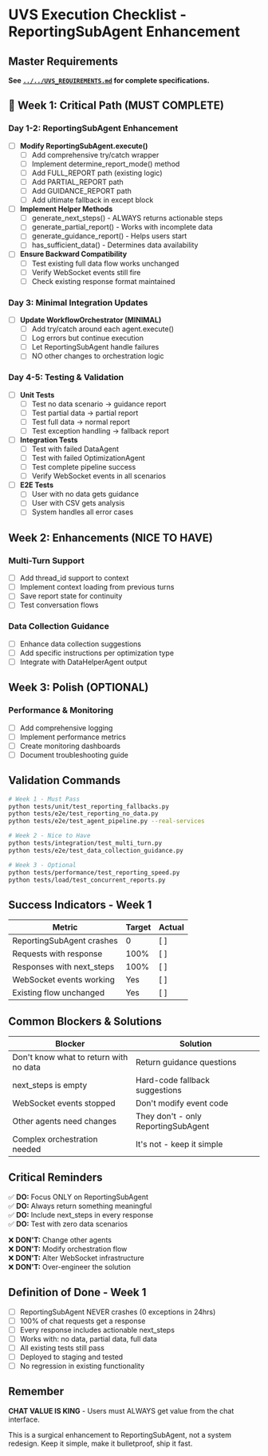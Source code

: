 # UVS Execution Checklist - ReportingSubAgent Enhancement

## Master Requirements
**See [`../../UVS_REQUIREMENTS.md`](../../UVS_REQUIREMENTS.md) for complete specifications.**

## 🚨 Week 1: Critical Path (MUST COMPLETE)

### Day 1-2: ReportingSubAgent Enhancement
- [ ] **Modify ReportingSubAgent.execute()**
  - [ ] Add comprehensive try/catch wrapper
  - [ ] Implement determine_report_mode() method
  - [ ] Add FULL_REPORT path (existing logic)
  - [ ] Add PARTIAL_REPORT path
  - [ ] Add GUIDANCE_REPORT path
  - [ ] Add ultimate fallback in except block

- [ ] **Implement Helper Methods**
  - [ ] generate_next_steps() - ALWAYS returns actionable steps
  - [ ] generate_partial_report() - Works with incomplete data
  - [ ] generate_guidance_report() - Helps users start
  - [ ] has_sufficient_data() - Determines data availability

- [ ] **Ensure Backward Compatibility**
  - [ ] Test existing full data flow works unchanged
  - [ ] Verify WebSocket events still fire
  - [ ] Check existing response format maintained

### Day 3: Minimal Integration Updates
- [ ] **Update WorkflowOrchestrator (MINIMAL)**
  - [ ] Add try/catch around each agent.execute()
  - [ ] Log errors but continue execution
  - [ ] Let ReportingSubAgent handle failures
  - [ ] NO other changes to orchestration logic

### Day 4-5: Testing & Validation
- [ ] **Unit Tests**
  - [ ] Test no data scenario → guidance report
  - [ ] Test partial data → partial report
  - [ ] Test full data → normal report
  - [ ] Test exception handling → fallback report
  
- [ ] **Integration Tests**
  - [ ] Test with failed DataAgent
  - [ ] Test with failed OptimizationAgent
  - [ ] Test complete pipeline success
  - [ ] Verify WebSocket events in all scenarios

- [ ] **E2E Tests**
  - [ ] User with no data gets guidance
  - [ ] User with CSV gets analysis
  - [ ] System handles all error cases

## Week 2: Enhancements (NICE TO HAVE)

### Multi-Turn Support
- [ ] Add thread_id support to context
- [ ] Implement context loading from previous turns
- [ ] Save report state for continuity
- [ ] Test conversation flows

### Data Collection Guidance
- [ ] Enhance data collection suggestions
- [ ] Add specific instructions per optimization type
- [ ] Integrate with DataHelperAgent output

## Week 3: Polish (OPTIONAL)

### Performance & Monitoring
- [ ] Add comprehensive logging
- [ ] Implement performance metrics
- [ ] Create monitoring dashboards
- [ ] Document troubleshooting guide

## Validation Commands

```bash
# Week 1 - Must Pass
python tests/unit/test_reporting_fallbacks.py
python tests/e2e/test_reporting_no_data.py
python tests/e2e/test_agent_pipeline.py --real-services

# Week 2 - Nice to Have  
python tests/integration/test_multi_turn.py
python tests/e2e/test_data_collection_guidance.py

# Week 3 - Optional
python tests/performance/test_reporting_speed.py
python tests/load/test_concurrent_reports.py
```

## Success Indicators - Week 1

| Metric | Target | Actual |
|--------|--------|--------|
| ReportingSubAgent crashes | 0 | [ ] |
| Requests with response | 100% | [ ] |
| Responses with next_steps | 100% | [ ] |
| WebSocket events working | Yes | [ ] |
| Existing flow unchanged | Yes | [ ] |

## Common Blockers & Solutions

| Blocker | Solution |
|---------|----------|
| Don't know what to return with no data | Return guidance questions |
| next_steps is empty | Hard-code fallback suggestions |
| WebSocket events stopped | Don't modify event code |
| Other agents need changes | They don't - only ReportingSubAgent |
| Complex orchestration needed | It's not - keep it simple |

## Critical Reminders

✅ **DO:** Focus ONLY on ReportingSubAgent  
✅ **DO:** Always return something meaningful  
✅ **DO:** Include next_steps in every response  
✅ **DO:** Test with zero data scenarios  

❌ **DON'T:** Change other agents  
❌ **DON'T:** Modify orchestration flow  
❌ **DON'T:** Alter WebSocket infrastructure  
❌ **DON'T:** Over-engineer the solution  

## Definition of Done - Week 1

- [ ] ReportingSubAgent NEVER crashes (0 exceptions in 24hrs)
- [ ] 100% of chat requests get a response
- [ ] Every response includes actionable next_steps
- [ ] Works with: no data, partial data, full data
- [ ] All existing tests still pass
- [ ] Deployed to staging and tested
- [ ] No regression in existing functionality

## Remember

**CHAT VALUE IS KING** - Users must ALWAYS get value from the chat interface.

This is a surgical enhancement to ReportingSubAgent, not a system redesign. Keep it simple, make it bulletproof, ship it fast.